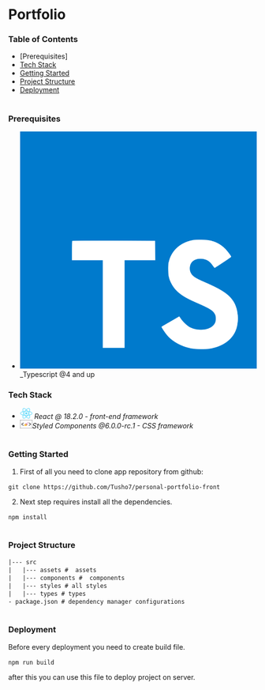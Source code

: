 # Portfolio
### Table of Contents

- [Prerequisites]
- [Tech Stack](#Tech-Stack)
- [Getting Started](#Getting-Started)
- [Project Structure](#Project-Structure)
- [Deployment](#Deployment)
#

### Prerequisites

- <img src="public/logos/typescript.png" with="25" style="top: 8px"/>\_Typescript @4 and up

### Tech Stack

- <img src="public/logos/react.png" width="25" style="top: 8px" /> _React @ 18.2.0 - front-end framework_
- <img src="public/logos/styledcomponents.png" width="25" style="top: 8px" />_Styled Components @6.0.0-rc.1 - CSS framework_

#

### Getting Started

1. First of all you need to clone app repository from github:

```
git clone https://github.com/Tusho7/personal-portfolio-front
```

2. Next step requires install all the dependencies.

```
npm install
```

#

### Project Structure

```
|--- src
|   |--- assets #  assets
|   |--- components #  components
|   |--- styles # all styles
|   |--- types # types
- package.json # dependency manager configurations
```

#

### Deployment

Before every deployment you need to create build file.

```
npm run build
```

after this you can use this file to deploy project on server.